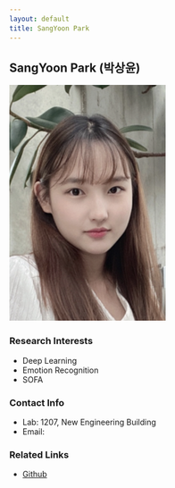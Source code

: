 ```yaml
---
layout: default
title: SangYoon Park
---
```


## SangYoon Park (박상윤)
![profile](../assets/img/profile_sangyoonpark.png)

### Research Interests
* Deep Learning
* Emotion Recognition
* SOFA

### Contact Info
* Lab: 1207, New Engineering Building
* Email:

### Related Links 
* [Github](https://github.com/yoonni0908/dmslab-konkuk.github.io)
